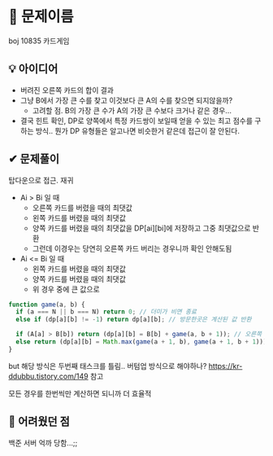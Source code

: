 # 🔎 문제이름

boj 10835 카드게임

## 💡 아이디어

- 버려진 오른쪽 카드의 합이 결과
- 그냥 B에서 가장 큰 수를 찾고 이것보다 큰 A의 수를 찾으면 되지않을까?
  - 고려할 점. B의 가장 큰 수가 A의 가장 큰 수보다 크거나 같은 경우...
- 결국 힌트 확인, DP로 양쪽에서 특정 카드쌍이 보일때 얻을 수 있는 최고 점수를 구하는 방식.. 뭔가 DP 유형들은 알고나면 비슷한거 같은데 접근이 잘 안된다.

## ✔ 문제풀이

탑다운으로 접근. 재귀

- Ai > Bi 일 때
  - 오른쪽 카드를 버렸을 때의 최댓값
  - 왼쪽 카드를 버렸을 때의 최댓값
  - 양쪽 카드를 버렸을 때의 최댓값을 DP[ai][bi]에 저장하고 그중 최댓값으로 반환
  - 그런데 이경우는 당연히 오른쪽 카드 버리는 경우니까 확인 안해도됨
- Ai <= Bi 일 때
  - 왼쪽 카드를 버렸을 때의 최댓값
  - 양쪽 카드를 버렸을 때의 최댓값
  - 위 경우 중에 큰 값으로

```js
function game(a, b) {
  if (a === N || b === N) return 0; // 더미가 비면 종료
  else if (dp[a][b] != -1) return dp[a][b]; // 방문한곳은 계산된 값 반환

  if (A[a] > B[b]) return (dp[a][b] = B[b] + game(a, b + 1)); // 오른쪽 카드 버리기
  else return (dp[a][b] = Math.max(game(a + 1, b), game(a + 1, b + 1)));
}
```

but 해당 방식은 두번째 태스크를 틀림.. 버텀업 방식으로 해야하나?
https://kr-ddubbu.tistory.com/149 참고

모든 경우를 한번씩만 계산하면 되니까 더 효율적

## 🤕 어려웠던 점

백준 서버 억까 당함...;;
